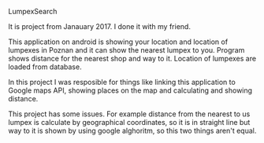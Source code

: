 LumpexSearch

It is project from Janauary 2017. I done it with my friend.

This application on android is showing your location and location of lumpexes in Poznan and it can show the nearest lumpex to you. Program shows distance for the nearest shop and way to it. Location of lumpexes are loaded from database.

In this project I was resposible for things like linking this application to Google maps API, showing places on the map and calculating and showing distance.

This project has some issues. For example distance from the nearest to us lumpex is calculate by geographical coordinates, so it is in straight line but way to it is shown by using google alghoritm, so this two things aren't equal.  
